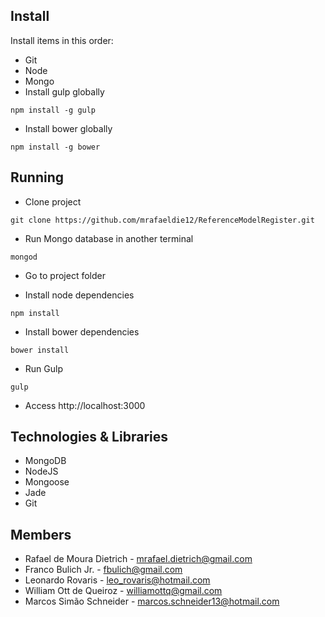 ## Install

Install items in this order:

- Git
- Node
- Mongo
- Install gulp globally 
````
npm install -g gulp
````
- Install bower globally
````
npm install -g bower
````

## Running

- Clone project
```
git clone https://github.com/mrafaeldie12/ReferenceModelRegister.git
```

- Run Mongo database in another terminal
```
mongod
```

- Go to project folder

- Install node dependencies
```
npm install
```

- Install bower dependencies
```
bower install
```

- Run Gulp
```
gulp
```

- Access http://localhost:3000

## Technologies & Libraries

- MongoDB
- NodeJS
- Mongoose
- Jade
- Git

## Members
- Rafael de Moura Dietrich - mrafael.dietrich@gmail.com
- Franco Bulich Jr. - fbulich@gmail.com
- Leonardo Rovaris - leo_rovaris@hotmail.com
- William Ott de Queiroz - williamottq@gmail.com
- Marcos Simão Schneider - marcos.schneider13@hotmail.com
